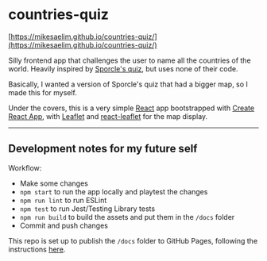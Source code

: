 # countries-quiz

[https://mikesaelim.github.io/countries-quiz/](https://mikesaelim.github.io/countries-quiz/)

Silly frontend app that challenges the user to name all the countries of the world. Heavily inspired by [Sporcle's quiz](https://www.sporcle.com/games/g/world), but uses none of their code.

Basically, I wanted a version of Sporcle's quiz that had a bigger map, so I made this for myself.

Under the covers, this is a very simple [React](https://reactjs.org/) app bootstrapped with [Create React App](https://github.com/facebook/create-react-app), with [Leaflet](https://leafletjs.com/) and [react-leaflet](https://react-leaflet.js.org/) for the map display.

----

## Development notes for my future self

Workflow:
* Make some changes
* `npm start` to run the app locally and playtest the changes
* `npm run lint` to run ESLint
* `npm test` to run Jest/Testing Library tests
* `npm run build` to build the assets and put them in the `/docs` folder
* Commit and push changes

This repo is set up to publish the `/docs` folder to GitHub Pages, following the instructions [here](https://docs.github.com/en/pages/getting-started-with-github-pages/configuring-a-publishing-source-for-your-github-pages-site).
